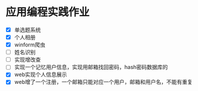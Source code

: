 # 应用编程实践作业
- [x] 单选题系统
- [x] 个人相册
- [x] winform爬虫
- [ ] 姓名识别
- [ ] 实现增改查
- [ ] 实现一个记忆用户信息，实现用邮箱找回密码，hash密码数据库的
- [x] web实现个人信息展示
- [x] web增了一个注册，一个邮箱只能对应一个用户，邮箱和用户名，不能有重复